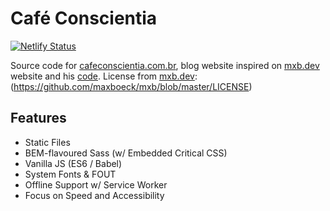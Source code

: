 # Café Conscientia

[![Netlify Status](https://api.netlify.com/api/v1/badges/cb69a266-c4ab-4309-8203-f5c8562c7b20/deploy-status)](https://app.netlify.com/sites/cafeconscientia/deploys)

Source code for [cafeconscientia.com.br](https://cafeconscientia.com.br), blog website inspired on [mxb.dev](https://mxb.dev) website and his [code](https://github.com/maxboeck/mxb). License from [mxb.dev](https://mxb.dev): (https://github.com/maxboeck/mxb/blob/master/LICENSE)

## Features

* Static Files
* BEM-flavoured Sass (w/ Embedded Critical CSS)
* Vanilla JS (ES6 / Babel)
* System Fonts & FOUT
* Offline Support w/ Service Worker
* Focus on Speed and Accessibility
